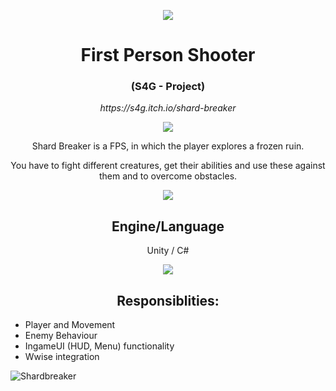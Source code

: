 <p align="center"><img src=https://user-images.githubusercontent.com/100194436/155392127-645d345d-648c-499b-a778-abfd0a31db5c.png></p>

<!--<h1 align="center"> Shardbreaker</h1> -->
<h1 align="center">First Person Shooter</h1>
<h3 align="center">(S4G - Project)</h3>
<p align="center"><i>https://s4g.itch.io/shard-breaker</i></p>   
<p align="center"><img src=https://user-images.githubusercontent.com/100194436/155397602-f062fae6-5c23-4622-b28a-a874959144a9.png></p>

<!--<p align="center">2nd S4G - Project</p> -->
<p align="center" >Shard Breaker is a FPS, in which the player explores a frozen ruin.</p>
<p align="center" >You have to fight different creatures, get their abilities and use these against them and to overcome obstacles.</p>

<p align="center"><img src=https://user-images.githubusercontent.com/100194436/155397602-f062fae6-5c23-4622-b28a-a874959144a9.png></p>
<h2 align="center">Engine/Language</h2>
<p align="center">Unity / C#</p>
<p align="center"><img src=https://user-images.githubusercontent.com/100194436/155397602-f062fae6-5c23-4622-b28a-a874959144a9.png></p>

<h2 align="center"> Responsiblities: </h2>

- Player and Movement
- Enemy Behaviour
- IngameUI (HUD, Menu) functionality
- Wwise integration

![Shardbreaker](https://img.itch.zone/aW1hZ2UvMTE1NjQ4Mi82ODExNzk1LmpwZw==/original/uP8Q5D.jpg)
